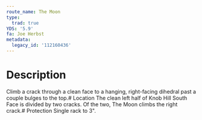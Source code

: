 ```yaml
---
route_name: The Moon
type:
  trad: true
YDS: '5.9'
fa: Joe Herbst
metadata:
  legacy_id: '112160436'
---
```

# Description
Climb a crack through a clean face to a hanging, right-facing dihedral past a couple bulges to the top.# Location
The clean left half of Knob Hill South Face is divided by two cracks. Of the two, The Moon climbs the right crack.# Protection
Single rack to 3".
